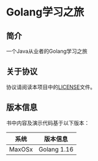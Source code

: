 # Golang学习之旅

## 简介

一个Java从业者的Golang学习之旅

## 关于协议

协议请阅读本项目中的[LICENSE](https://github.com/morningcat2018/studygoNote/blob/main/LICENSE)文件。

## 版本信息
书中内容及演示代码基于以下版本：

| 系统      | 版本信息
|---------|------
|  MaxOSx |Golang 1.16 
